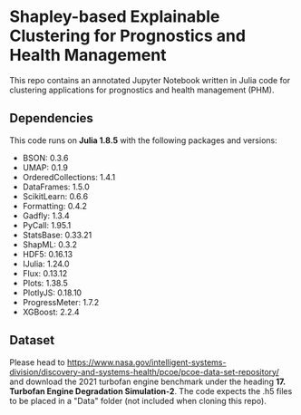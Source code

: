 # Shapley-based Explainable Clustering for Prognostics and Health Management
This repo contains an annotated Jupyter Notebook written in Julia code for clustering applications for prognostics and health management (PHM).

## Dependencies
This code runs on <b>Julia 1.8.5</b> with the following packages and versions:

- BSON: 0.3.6
- UMAP: 0.1.9
- OrderedCollections: 1.4.1
- DataFrames: 1.5.0
- ScikitLearn: 0.6.6
- Formatting: 0.4.2
- Gadfly: 1.3.4
- PyCall: 1.95.1
- StatsBase: 0.33.21
- ShapML: 0.3.2
- HDF5: 0.16.13 
- IJulia: 1.24.0
- Flux: 0.13.12
- Plots: 1.38.5
- PlotlyJS: 0.18.10
- ProgressMeter: 1.7.2
- XGBoost: 2.2.4

## Dataset
Please head to https://www.nasa.gov/intelligent-systems-division/discovery-and-systems-health/pcoe/pcoe-data-set-repository/ and download the 2021 turbofan engine benchmark under the heading <b>17. Turbofan Engine Degradation Simulation-2</b>. The code expects the .h5 files to be placed in a "Data" folder (not included when cloning this repo).
